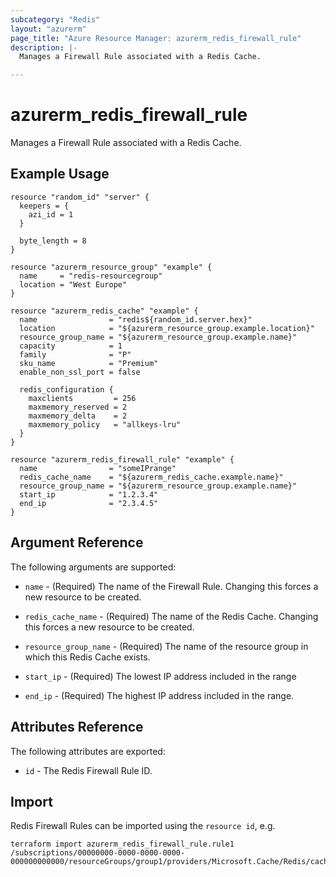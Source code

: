 ```yaml
---
subcategory: "Redis"
layout: "azurerm"
page_title: "Azure Resource Manager: azurerm_redis_firewall_rule"
description: |-
  Manages a Firewall Rule associated with a Redis Cache.

---
```


# azurerm_redis_firewall_rule

Manages a Firewall Rule associated with a Redis Cache.

## Example Usage

```hcl
resource "random_id" "server" {
  keepers = {
    azi_id = 1
  }

  byte_length = 8
}

resource "azurerm_resource_group" "example" {
  name     = "redis-resourcegroup"
  location = "West Europe"
}

resource "azurerm_redis_cache" "example" {
  name                = "redis${random_id.server.hex}"
  location            = "${azurerm_resource_group.example.location}"
  resource_group_name = "${azurerm_resource_group.example.name}"
  capacity            = 1
  family              = "P"
  sku_name            = "Premium"
  enable_non_ssl_port = false

  redis_configuration {
    maxclients         = 256
    maxmemory_reserved = 2
    maxmemory_delta    = 2
    maxmemory_policy   = "allkeys-lru"
  }
}

resource "azurerm_redis_firewall_rule" "example" {
  name                = "someIPrange"
  redis_cache_name    = "${azurerm_redis_cache.example.name}"
  resource_group_name = "${azurerm_resource_group.example.name}"
  start_ip            = "1.2.3.4"
  end_ip              = "2.3.4.5"
}
```

## Argument Reference

The following arguments are supported:

* `name` - (Required) The name of the Firewall Rule. Changing this forces a new resource to be created.

* `redis_cache_name` - (Required) The name of the Redis Cache. Changing this forces a new resource to be created.

* `resource_group_name` - (Required) The name of the resource group in which this Redis Cache exists.

* `start_ip` - (Required) The lowest IP address included in the range

* `end_ip` - (Required) The highest IP address included in the range.


## Attributes Reference

The following attributes are exported:

* `id` - The Redis Firewall Rule ID.

## Import

Redis Firewall Rules can be imported using the `resource id`, e.g.

```shell
terraform import azurerm_redis_firewall_rule.rule1 /subscriptions/00000000-0000-0000-0000-000000000000/resourceGroups/group1/providers/Microsoft.Cache/Redis/cache1/firewallRules/rule1
```
